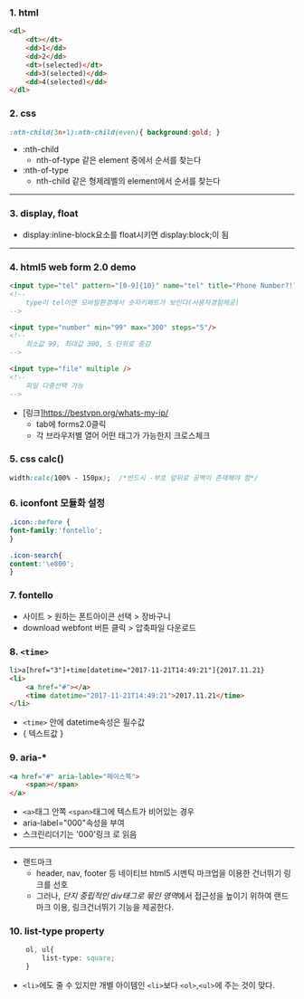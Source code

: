 ### 1. html
```html
<dl>
    <dt></dt>
    <dd>1</dd>
    <dd>2</dd>
    <dt>(selected)</dt>
    <dd>3(selected)</dd>
    <dd>4(selected)</dd>
</dl>
```
### 2. css
```css
:nth-child(3n+1):nth-child(even){ background:gold; }
```
- :nth-child
    - nth-of-type 같은 element 중에서 순서를 찾는다
- :nth-of-type
    - nth-child 같은 형제레벨의 element에서 순서를 찾는다
---



### 3. display, float
- display:inline-block요소를 float시키면 display:block;이 됨
---

### 4. html5 web form 2.0 demo
```html
<input type="tel" pattern="[0-9]{10}" name="tel" title="Phone Number?!?!"/>
<!--
    type이 tel이면 모바일환경에서 숫자키패트가 보인다(사용자경험제공)
-->
```

```html
<input type="number" min="99" max="300" steps="5"/>
<!--
    최소값 99, 최대값 300, 5 단위로 증감
-->
```
```html
<input type="file" multiple />
<!--
    파일 다중선택 가능
-->
```

- [링크]https://bestvpn.org/whats-my-ip/
    - tab에 forms2.0클릭
    - 각 브라우저별 열어 어떤 태그가 가능한지 크로스체크

### 5. css calc()
```css
width:calc(100% - 150px);  /*반드시 -부호 앞뒤로 공백이 존재해야 함*/
```

### 6. iconfont 모듈화 설정

```css
.icon::before {
font-family:'fontello';
}

.icon-search{
content:'\e800';
}
```
### 7. fontello
- 사이트 > 원하는 폰트아이콘 선택 > 장바구니
- download webfont 버튼 클릭 > 압축파일 다운로드

### 8. `<time>`
```html
li>a[href="3"]+time[datetime="2017-11-21T14:49:21"]{2017.11.21}
<li>
    <a href="#"></a>
    <time datetime="2017-11-21T14:49:21">2017.11.21</time>
</li>

````
- `<time>` 안에 datetime속성은 필수값
- { 텍스트값 }

### 9. aria-*
```html
<a href="#" aria-lable="페이스북">
    <span></span>
</a>
```
- `<a>`태그 안쪽 `<span>`태그에 텍스트가 비어있는 경우
- aria-label="000"속성을 부여
- 스크린리더기는 '000'링크 로 읽음

---
- 랜드마크
    - header, nav, footer 등 네이티브 html5 시멘틱 마크업을 이용한 건너뛰기 링크를 선호
    - 그러나, *단지 중립적인 div태그로 묶인 영역*에서 접근성을 높이기 위하여 랜드마크 이용, 링크건너뛰기 기능을 제공한다.

### 10. list-type property
```css
    ol, ul{
        list-type: square;
    }
```
- `<li>`에도 줄 수 있지만 개별 아이템인 `<li>`보다 `<ol>`,`<ul>`에 주는 것이 맞다.